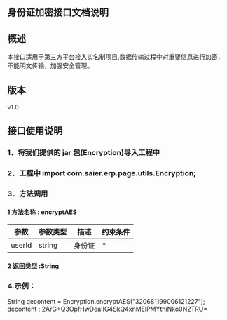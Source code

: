 ## 身份证加密接口文档说明
## 概述 
本接口适用于第三方平台接入实名制项目,数据传输过程中对重要信息进行加密，
不能明文传输，加强安全管理。  
	
## 版本
v1.0
## 接口使用说明 
### 1．将我们提供的 jar 包(Encryption)导入工程中 
### 2．工程中 import com.saier.erp.page.utils.Encryption; 
### 3．方法调用 

#### 1 方法名称 : encryptAES
参数 | 参数类型 | 描述|约束条件  
 ----|------|------ |------     
 userId | string| 身份证 |*
#### 2 返回类型 :String
### 4.示例：
  String decontent = Encryption.encryptAES("320681199006121227");    
decontent  : 2ArG+Q3OpfHwDeaIIG4SkQ4xnMElPMYthiNko0N2TRU= 
 
